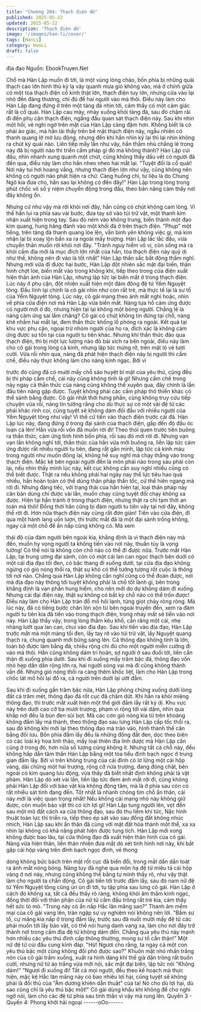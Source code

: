 ```yaml
---
title: "Chương 204: Thạch điện dữ"
published: 2025-05-22
updated: 2025-05-22
description: 'Thạch điện dữ'
image: '/images/han-li/cover/'
tags: [HanLi]
category: HanLi
draft: false
---
```


địa đạo
Nguồn: EbookTruyen.Net

Chỗ mà Hàn Lập muốn đi tới, là một vùng lòng chảo, bốn phía bị
những quái thạch cao lớn hình thù kỳ lạ vây quanh mưa gió
không vào, mà ở chính giữa có một tòa thạch điện cổ kính thật
lớn, thạch điện tuy lớn, nhưng cửa vào lại nhỏ đến đáng thương,
chỉ đủ để hai người vào mà thôi. Điều này làm cho Hàn Lập đang
đứng ở trên một tảng đá nhìn tới, cảm thấy có một cảm giác rất là
cổ quái.
Hàn Lập cau mày, nhảy xuống khỏi tảng đá, sau đó chậm rãi đi
đến phụ cận thạch điện, ngẩng đầu quan sát thạch điện này.
Sau khi nhìn một hồi, vẻ nghi ngờ trên mặt của Hàn Lập càng
đậm hơn.
Không biết là có phải ảo giác, mà hắn lái thấy trên bề mặt thạch
điện này, ngẫu nhiên có thanh quang lờ mờ lưu động, nhưng đến
khi hắn nhìn kỹ lại thì lại nhìn không ra chút kỳ quái nào. Liên tiếp
mấy lần như vậy, hắn thầm nhủ chẳng lẻ trong này đã bị người
nào thi triển cấm pháp gì đó mà không thành?
Hàn Lập cúi đầu, nhìn nhanh xung quanh một chút, cũng không
thấy dấu vết có người đã đến qua, điều này làm cho hắn nheo
nheo hai mắt lại.
"Tuyệt đối là cổ quái! Nơi này tui hơi hoang vắng, nhưng thạch
điện lớn như vậy, cũng không nên không có người nào phát hiện
ra chứ. Càng huống chi, tư liệu là do Chung Ngô kia đưa cho, hắn
sao lại không có đến đây!" Hàn Lập trong lòng trong phút chốc vô
số ý niệm chuyển động trong đầu, theo bản năng cảm thấy nơi
đây không ổn.

Nhưng cứ như vậy mà rời khỏi nơi đây, hắn cũng có chút không
cam lòng.
Vì thế hắn lui ra phía sau vài bước, đưa tay sờ vào túi trữ vật, một
thanh kim nhận xuất hiện trong tay. Sau đó ném vào không trung,
biến thành một đạo kim quang, hung hăng đánh vào một khối đá
ở trên thạch điện. "Phụp" một tiếng, trên tảng đá thanh quang lóe
lên, vẫn bình yên không việc gì, mà kim nhận lại bị xoay lộn bắn
xa ra ngoài mấy trượng.
Hàn Lập lắc lắc đầu, vừa chuyển thân muốn rời khỏi nơi đây.
"Tránh nguy hiểm vô vị, còn sống mà ra khỏi cấm địa mới là mục
đích lớn nhất của hắn, tòa thạch điện này quỷ dị như thế, không
nên đi vào là tốt nhất" Hàn Lập thần sắc bất động thầm nghĩ.
Nhưng mới vừa đi được hai bước, Hàn Lập đột nhiên sắc mặt đại
biến, thân hình chợt lóe, biến mất vào trong không khí, tiếp theo
trong cửa điện xuất hiện thân ảnh của Hàn Lập, nhưng lập tức lại
biến mất ở trong thạch điện.
Lúc này ở phụ cận, đột nhiên xuất hiện một đám đông đệ tử Yểm
Nguyệt tông. Đầu lĩnh lại chính là cô gái nhìn như còn rất trẻ, mà
thực tế lại là sư tổ của Yểm Nguyệt tông.
Lúc này, cô gái mang theo ánh mắt nghi hoặc, nhìn về phía cửa
điện nơi mà Hàn Lập vừa biến mất. Nàng tựa hồ cảm ứng được
có người mới ở đó, nhưng hiện tại lại không một bóng người.
Chẳng lẻ là nàng cảm ứng sai lầm chăng?
Cô gái có chút không tin đứng tại chỗ, nàng khẽ nhắm hai mắt lại,
đem thần thức khổng lồ phóng ra ngoài. Kết quả tại khu vực phụ
cận, ngoại trừ nhóm người của họ ra, đích xác là không cảm ứng
được sự tồn tại của người tu tiên khác. Nhưng khi thần thức đảo
qua thạch điện, thì bị một lực lượng nào đó bài xích ra bên ngoài,
điều này làm cho cô gái trong lòng cả kinh, nhưng lập tức mừng
rỡ, trên mặt lộ vẻ tươi cười.
Vừa rồi nhìn qua, nàng đã phát hiện thạch điện này bị người thi
cấm chế, điều này thực không làm cho nàng kinh ngạc. Bởi vì

trước đó cũng đã có mười mấy chỗ sào huyệt bí mật của yêu thú,
cũng đều bị thi pháp cấm chế, cái này cũng không tính là gì!
Nhưng cấm chế trong này ngay cả thần thức của nàng cũng
không thể xuyên qua, đây chính là lần đầu tiên nàng gặp được.
Tuyệt không phải các cấm pháp thô thiển khác có thể sánh bằng
được.
Cô gái nhất thời hưng phấn, cũng không truy cứu tiếp chuyện vừa
rồi, nàng tin tưởng rằng cho dù thực sự có một vài đệ tử các phái
khác rình coi, cũng tuyệt sẽ không dám đối đầu với nhiều người
của Yểm Nguyệt tông như vậy! Vì thế cứ tiến vào thạch điện
trước cái đã.
Hàn Lập lúc này, đang đứng ở trong đại sảnh của thạch điện, gấp
đến độ đầu óc loạn cả lên!
Hắn vừa rồi vốn đã muốn rời đi! Theo thói quen trước tiên buông
ra thần thức, cảm ứng tình hình bốn phía, rồi sau đó mới rời đi.
Nhưng vạn vạn lần không nghĩ tới, thần thức của hắn vừa mới
buông ra, liền lập tức cảm ứng được rất nhiều người tu tiên, đang
rất gần mình, lập tức cả kinh máu trong người như muốn đông lại,
không hề suy nghĩ mà chạy thẳng vào trong thạch điện. Mặc kệ
bên ngoài người đến là môn phái nào trong sáu phái còn lại, nếu
nhìn thấy mình lúc này, kết cục không cần suy nghĩ nhiều cũng có
thể biết được.
Thật ra nếu không phải hai ngày nay thể lực tiêu hao quá nhiều,
hắn hoàn toàn có thể dùng thân pháp thần tốc, cứ thế hiên ngang
mà rời đi. Nhưng đáng tiếc, với trạng thái của hắn hiện tại, loại
thân pháp này căn bản dùng chỉ được vài lần, muốn chạy cũng
tuyệt đối chạy không xa được.
Hiện tại hắn tránh ở trong thạch điện, nhưng thật ra chỉ tạm thời
an toàn mà thôi! Đồng thời hắn cũng bị đám người tu tiên vây tại
nơi đây, không thể rời đi.
Hơn nữa thạch điện này cũng rất đơn giản! Tiến vào cửa điện, đi
qua một hành lang uốn lượn, thì trước mắt đã là một đại sảnh
trống không, ngay cả một chỗ để ẩn nấp cũng không có. Mà xem

thái độ của đám người bên ngoài kia, khẳng định là vì thạch điện
này mà đến, muốn hy vọng người ta không tiến vào nơi này,
thuần túy là vọng tưởng!
Có thể nói là không còn chỗ nào có thể đi được nữa.
Trước mắt Hàn Lập, tại trung ương đại sảnh, còn có một cái lan
can ngọc thạch bên dưới có một cái địa đạo tối đen, có bậc thang
đi xuống dưới, tại cửa địa đạo không ngừng có gió nóng thổi ra,
thật sự khó có thể tưởng tượng rốt cuộc là thông tới nơi nào.
Chẳng qua Hàn Lập không cần nghĩ cũng có thể đoán được, nơi
mà địa đạo này thông tới tuyệt không phải là chỗ tốt lành gì, bên
trong khẳng định là vạn phần hung hiểm, cho nên mới do dự
không dám đi xuống. Nhưng cái đại điện này, thật sự không có
bất kỳ chỗ nào có thể trốn được! Điều này làm cho Hàn Lập trán
đổ mồ hôi lạnh, từng giọt chảy ròng ròng.
Mà lúc này, đã có tiếng bước chân lôn xộn từ bên ngoài truyền
đến, xem ra đám người tu tiên kia đã tiến vào trong thạch điện,
trong nháy mắt sẽ tiến vào nơi này.
Hàn Lập thấy vậy, trong lòng thầm kêu khổ, cắn răng một cái, nhẹ
nhàng lướt qua lan can, chui vào địa đạo.
Sau khi tiến vào địa đạo, Hàn Lập trước mắt mà một mảng tối
đen, lấy tay rờ vào túi trữ vật, lấy Nguyệt quang thạch ra, chung
quanh mới bừng sáng lên.
Cả thông đạo không tính là lớn, toàn bộ được làm bằng đá, chiều
rộng chỉ đủ cho một người miễn cưỡng đi vào mà thôi.
Hắn cũng không dám trì hoãn, sợ người ở sau đuổi tới, liền cẩn
thận đi xuống phía dưới.
Sau khi đi xuống mấy trăm bậc đá, thông đạo vốn nhỏ hẹp dần
dần rộng lớn ra, hai người sóng vai mà đi cũng không thành vấn
đề. Nhưng gió nóng thổi ra càng thêm khốc liệt, làm cho Hàn Lập
trong chốc lát mồ hôi lại đổ ra, cả người trên dưới lại ướt đẫm.

Sau khi đi xuống gần trăm bậc nữa, Hàn Lập phỏng chừng xuống
dưới lòng đất cả trăm mét, thông đạo đá rốt cục đã chấm dứt. Khi
hắn ra khỏi miệng thông đạo, thì trước mắt xuất hiện một thế giới
đầm lầy rất kỳ dị.
Khu vực này trên dưới cao cỡ ba mươi trượng, phạm vi rộng tới
vài dặm, nhìn qua khắp nơi đều là bùn đen sủi bọt. Mà các cơn
gió nóng kia từ trên khoảng không đầm lầy mà thành, theo thông
đạo sau lưng Hàn Lập cấp tốc thổi ra, sau đó không khí mới lại
theo thông đạo mà tràn vào, hình thành thế cân bằng đối lưu.
Bốn phía đầm lầy đều là những đống đất đen, dọc theo biên có
các loài kỳ hoa linh thảo, mấy loại thiên địa linh dược mà Hàn Lập
cần cũng ở trong đó, hơn nữa số lượng cũng không ít.
Nhưng tất cả chỗ này, đều không hấp dẫn tâm thần Hàn Lập bằng
một tòa tiểu đình bạch ngọc ở trung gian đầm lầy. Bởi vì trên
không trung của cái đình có lơ lửng một cái hộp vàng, dài chừng
một hai trượng, rộng cỡ nửa trượng, đang đóng chặt, bên ngoài
có kim quang lưu động, vừa thấy đã biết nhất định không phải là
vật phàm.
Hàn Lập dò xét vài lần, liền lập tức đem ánh mắt rời đi, cũng
không phải Hàn Lập đối với bảo vật kia không động tâm, mà là ở
phía sau còn có rất nhiều sát tinh đang đến. Tốt nhất là nhanh
chóng tìm chỗ ẩn thân, cái này mới là việc quan trọng nhất! Nếu
không cái mạng nhỏ này không giữ được, còn muốn bảo vật thì
có ích lợi gì!
Hàn Lập tung người lên, vọt đến sau một mô đất cách xa cửa
thông đạo, sau đó thu liễm khí tức, Nặc hình thuật toàn lực thi
triển ra, tiếp theo ép sát vào sau đống đất không nhúc nhích, Hàn
Lập sau khi ẩn thân đã cùng với mặt đất hòa thành một thể, xa xa
nhìn lại không có khả năng phát hiện được tung tích.
Hàn Lập mới xong không được bao lâu, tại cửa thông đạo đã xuất
hiện thân hình của cô gái.
Nàng vừa hiện thân, liền thản nhiên đưa mắt dò xét tình hình nơi
này, khi bắt gặp cái hộp vàng trên đỉnh bạch ngọc đình, vẻ thong

dong không bức bách trên mặt rốt cục đã biến đổi, trong mắt dần
dần toát ra ánh mắt nóng bỏng. Nàng tuy đã nghe qua môn hạ đệ
tử miêu tả cái hộp vàng ở nơi này, nhưng cũng không thể bằng tự
mình thấy rõ, như vậy thật làm cho người ta chấn động.
Cô gái tiến tới trước đầm lầy, sau đó nam nữ đệ tử Yểm Nguyệt
tông cũng ùn ùn đi tới, tụ tập phía sau lưng cô gái.
Hàn Lập ở cách đó không xa, tất cả đều thấy rõ ràng, không khỏi
âm thầm kinh ngạc, đồng thời đối với thân phận của nữ tử cầm
đầu trông rất trẻ kia, cảm thấy hết sức tò mò.
"Trong này có ẩn nấp Hắc lân mãng sao?" Thanh âm mềm mại
của cô gái vang lên, tràn ngập sự uy nghiêm nói không nên lời.
"Bẩm sư tổ, cự mãng kia nấp ở trong đầm lầy, trước sau đã nuốt
mười mấy đệ tử các phái muốn tới lấy bảo vật, có thể nói hung
danh vang xa, làm cho nơi đây trở thành nơi trong cấm địa đệ tử
không dám đến. Chẳng qua yêu thú này mạnh hơn nhiều các yêu
thú đỉnh cấp thông thường, mong sư tổ cẩn thận!" Một nữ đệ tử
cúi đầu cung kính đáp.
"Hừ! Ngươi cho rằng, ta ngay cả một con yêu thú bậc một cũng
không đối phó được sao?" Khuôn mặt nhỏ nhắn trắng nõn của cô
gái trầm xuống, xuất ra hình dáng khí thế già dặn trông rất buồn
cười, nhưng nữ tử áo trắng vừa mới nói, sắc mặt đại biến, lập tức
nói "Không dám!"
"Ngươi đi xuống đi! Tất cả mọi người, đều theo kế hoạch mà thực
hiện, mặc kệ Hắc lân mãng này có bao nhiêu lợi hại, cũng tuyệt
sẽ không phải là đối thủ của "Âm dương khiên dẫn thuật" của ta!
Nó cho dù lợi hại, dù sao cũng chỉ là yêu thú bậc một!" Cô gái
dùng khẩu khí không để cho nghi ngờ nói, làm cho các đệ tử phía
sau tinh thần vì vậy mà rung lên.
Quyển 3 - Quyển 4: Phong khởi hải ngoại
------oOo------
